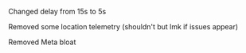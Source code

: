 Changed delay from 15s to 5s

Removed some location telemetry (shouldn't but lmk if issues appear)

Removed Meta bloat
